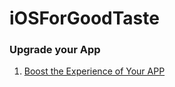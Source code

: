 # iOSForGoodTaste

### Upgrade your App
1. [Boost the Experience of Your APP](https://medium.com/ios-os-x-development/perfect-smooth-scrolling-in-uitableviews-fd609d5275a5#.pj07cxcub)
